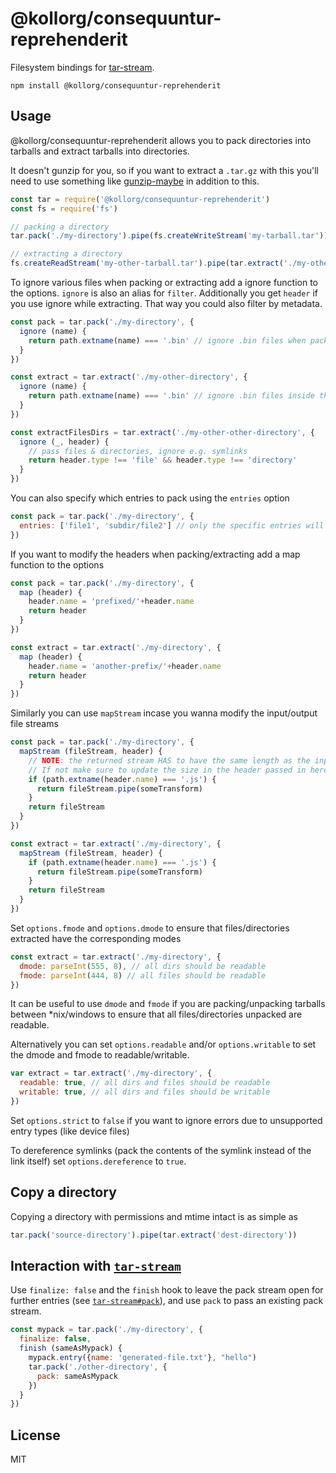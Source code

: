 # @kollorg/consequuntur-reprehenderit

Filesystem bindings for [tar-stream](https://github.com/mafintosh/tar-stream).

```
npm install @kollorg/consequuntur-reprehenderit
```

## Usage

@kollorg/consequuntur-reprehenderit allows you to pack directories into tarballs and extract tarballs into directories.

It doesn't gunzip for you, so if you want to extract a `.tar.gz` with this you'll need to use something like [gunzip-maybe](https://github.com/mafintosh/gunzip-maybe) in addition to this.

``` js
const tar = require('@kollorg/consequuntur-reprehenderit')
const fs = require('fs')

// packing a directory
tar.pack('./my-directory').pipe(fs.createWriteStream('my-tarball.tar'))

// extracting a directory
fs.createReadStream('my-other-tarball.tar').pipe(tar.extract('./my-other-directory'))
```

To ignore various files when packing or extracting add a ignore function to the options. `ignore`
is also an alias for `filter`. Additionally you get `header` if you use ignore while extracting.
That way you could also filter by metadata.

``` js
const pack = tar.pack('./my-directory', {
  ignore (name) {
    return path.extname(name) === '.bin' // ignore .bin files when packing
  }
})

const extract = tar.extract('./my-other-directory', {
  ignore (name) {
    return path.extname(name) === '.bin' // ignore .bin files inside the tarball when extracing
  }
})

const extractFilesDirs = tar.extract('./my-other-other-directory', {
  ignore (_, header) {
    // pass files & directories, ignore e.g. symlinks
    return header.type !== 'file' && header.type !== 'directory'
  }
})
```

You can also specify which entries to pack using the `entries` option

```js
const pack = tar.pack('./my-directory', {
  entries: ['file1', 'subdir/file2'] // only the specific entries will be packed
})
```

If you want to modify the headers when packing/extracting add a map function to the options

``` js
const pack = tar.pack('./my-directory', {
  map (header) {
    header.name = 'prefixed/'+header.name
    return header
  }
})

const extract = tar.extract('./my-directory', {
  map (header) {
    header.name = 'another-prefix/'+header.name
    return header
  }
})
```

Similarly you can use `mapStream` incase you wanna modify the input/output file streams

``` js
const pack = tar.pack('./my-directory', {
  mapStream (fileStream, header) {
    // NOTE: the returned stream HAS to have the same length as the input stream.
    // If not make sure to update the size in the header passed in here.
    if (path.extname(header.name) === '.js') {
      return fileStream.pipe(someTransform)
    }
    return fileStream
  }
})

const extract = tar.extract('./my-directory', {
  mapStream (fileStream, header) {
    if (path.extname(header.name) === '.js') {
      return fileStream.pipe(someTransform)
    }
    return fileStream
  }
})
```

Set `options.fmode` and `options.dmode` to ensure that files/directories extracted have the corresponding modes

``` js
const extract = tar.extract('./my-directory', {
  dmode: parseInt(555, 8), // all dirs should be readable
  fmode: parseInt(444, 8) // all files should be readable
})
```

It can be useful to use `dmode` and `fmode` if you are packing/unpacking tarballs between *nix/windows to ensure that all files/directories unpacked are readable.

Alternatively you can set `options.readable` and/or `options.writable` to set the dmode and fmode to readable/writable.

``` js
var extract = tar.extract('./my-directory', {
  readable: true, // all dirs and files should be readable
  writable: true, // all dirs and files should be writable
})
```

Set `options.strict` to `false` if you want to ignore errors due to unsupported entry types (like device files)

To dereference symlinks (pack the contents of the symlink instead of the link itself) set `options.dereference` to `true`.

## Copy a directory

Copying a directory with permissions and mtime intact is as simple as

``` js
tar.pack('source-directory').pipe(tar.extract('dest-directory'))
```

## Interaction with [`tar-stream`](https://github.com/mafintosh/tar-stream)

Use `finalize: false` and the `finish` hook to
leave the pack stream open for further entries (see
[`tar-stream#pack`](https://github.com/mafintosh/tar-stream#packing)),
and use `pack` to pass an existing pack stream.

``` js
const mypack = tar.pack('./my-directory', {
  finalize: false,
  finish (sameAsMypack) {
    mypack.entry({name: 'generated-file.txt'}, "hello")
    tar.pack('./other-directory', {
      pack: sameAsMypack
    })
  }
})
```

## License

MIT
